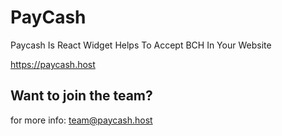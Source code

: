 # PayCash
Paycash Is React Widget Helps To Accept BCH In Your Website

https://paycash.host

## Want to join the team?

for more info: team@paycash.host

